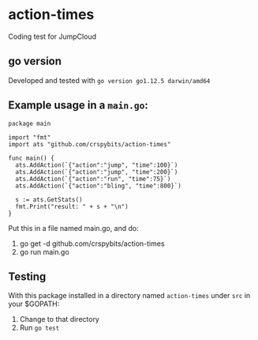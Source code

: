 # action-times
Coding test for JumpCloud

## go version
Developed and tested with `go version go1.12.5 darwin/amd64`


## Example usage in a `main.go`:

```
package main

import "fmt"
import ats "github.com/crspybits/action-times"

func main() {
  ats.AddAction(`{"action":"jump", "time":100}`)
  ats.AddAction(`{"action":"jump", "time":200}`)
  ats.AddAction(`{"action":"run", "time":75}`)
  ats.AddAction(`{"action":"bling", "time":800}`)

  s := ats.GetStats()
  fmt.Print("result: " + s + "\n")
}
```
Put this in a file named main.go, and do:
1) go get -d github.com/crspybits/action-times
2) go run main.go

## Testing
With this package installed in a directory named `action-times` under `src` in your $GOPATH:
1) Change to that directory
2) Run `go test`
